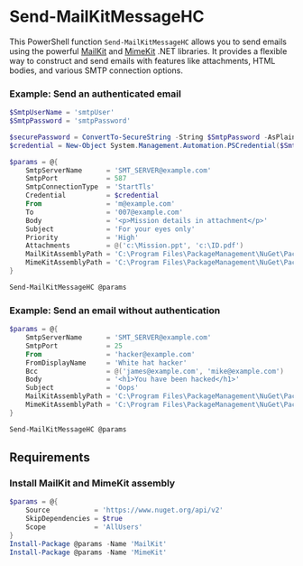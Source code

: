 # Send-MailKitMessageHC

This PowerShell function `Send-MailKitMessageHC` allows you to send emails using the powerful [MailKit](https://github.com/jstedfast/MailKit) and [MimeKit](https://github.com/jstedfast/MimeKit) .NET libraries. It provides a flexible way to construct and send emails with features like attachments, HTML bodies, and various SMTP connection options.

### Example: Send an authenticated email

```powershell
$SmtpUserName = 'smtpUser'
$SmtpPassword = 'smtpPassword'

$securePassword = ConvertTo-SecureString -String $SmtpPassword -AsPlainText -Force
$credential = New-Object System.Management.Automation.PSCredential($SmtpUserName, $securePassword)

$params = @{
    SmtpServerName      = 'SMT_SERVER@example.com'
    SmtpPort            = 587
    SmtpConnectionType  = 'StartTls'
    Credential          = $credential
    From                = 'm@example.com'
    To                  = '007@example.com'
    Body                = '<p>Mission details in attachment</p>'
    Subject             = 'For your eyes only'
    Priority            = 'High'
    Attachments         = @('c:\Mission.ppt', 'c:\ID.pdf')
    MailKitAssemblyPath = 'C:\Program Files\PackageManagement\NuGet\Packages\MailKit.4.11.0\lib\net8.0\MailKit.dll'
    MimeKitAssemblyPath = 'C:\Program Files\PackageManagement\NuGet\Packages\MimeKit.4.11.0\lib\net8.0\MimeKit.dll'
}

Send-MailKitMessageHC @params
```

### Example: Send an email without authentication

```powershell
$params = @{
    SmtpServerName      = 'SMT_SERVER@example.com'
    SmtpPort            = 25
    From                = 'hacker@example.com'
    FromDisplayName     = 'White hat hacker'
    Bcc                 = @('james@example.com', 'mike@example.com')
    Body                = '<h1>You have been hacked</h1>'
    Subject             = 'Oops'
    MailKitAssemblyPath = 'C:\Program Files\PackageManagement\NuGet\Packages\MailKit.4.11.0\lib\net8.0\MailKit.dll'
    MimeKitAssemblyPath = 'C:\Program Files\PackageManagement\NuGet\Packages\MimeKit.4.11.0\lib\net8.0\MimeKit.dll'
}

Send-MailKitMessageHC @params
```

## Requirements

### Install MailKit and MimeKit assembly

```powershell
$params = @{
    Source           = 'https://www.nuget.org/api/v2'
    SkipDependencies = $true
    Scope            = 'AllUsers'
}
Install-Package @params -Name 'MailKit'
Install-Package @params -Name 'MimeKit'
```
